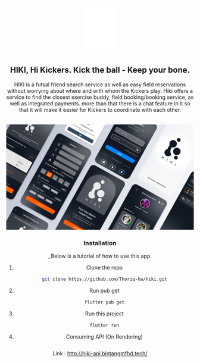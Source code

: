 <br />
<div align="center">
  <a href="https://github.com/Thoriq-ha/hiki">
    <img src="assets/images/dark.png" alt="Logo" width="80">
  </a>

## HIKI, Hi Kickers. Kick the ball - Keep your bone.

HIKI is a futsal friend search service as well as easy field reservations without worrying about where and with whom the Kickers play.
Hiki offers a service to find the closest exercise buddy, field booking/booking service, as well as integrated payments.
more than that there is a chat feature in it so that it will make it easier for Kickers to coordinate with each other.

<!-- PROJECT LOGO -->
<br />
<div align="center">
  <a href="https://github.com/Thoriq-ha/hiki">
    <img src="assets/images/cover.png" alt="Logo" width="1080">
  </a>

### Installation

_Below is a tutorial of how to use this app.

1. Clone the repo
   ```sh
   git clone https://github.com/Thoriq-ha/hiki.git
   ```
2. Run pub get
   ```sh
   flutter pub get
   ```
3. Run this project
   ```sh
   flutter run
   ```
4. Consuming API (On Rendering)
   ```sh
  Link : http://hiki-api.bintangmfhd.tech/
   ```
